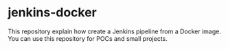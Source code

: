 # jenkins-docker
This repository explain how create a Jenkins pipeline from a Docker image. You can use this repository for POCs and small projects.
